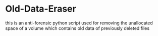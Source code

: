 # Old-Data-Eraser
this is an anti-forensic python script used for removing the unallocated space of a volume which contains old data of previously deleted files
